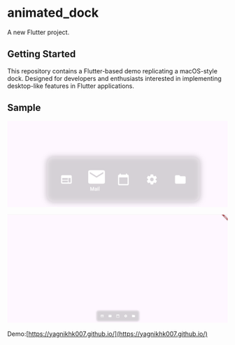 # animated_dock

A new Flutter project.

## Getting Started
This repository contains a Flutter-based demo replicating a macOS-style dock. Designed for developers and enthusiasts interested in implementing desktop-like features in Flutter applications.

## Sample
![alt text](https://github.com/Yagnikkat/mac-dock-flutter/blob/master/sample/sample2.png?raw=true)

![alt text](https://github.com/Yagnikkat/mac-dock-flutter/blob/master/sample/sample1.png?raw=true)

Demo:[https://yagnikhk007.github.io/](https://yagnikhk007.github.io/)
